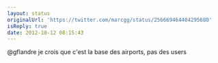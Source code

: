 ```yaml
---
layout: status
originalUrl: 'https://twitter.com/marcgg/status/256669464404295680'
isReply: true
date: 2012-10-12 08:15:43
---
```


@gflandre je crois que c'est la base des airports, pas des users
